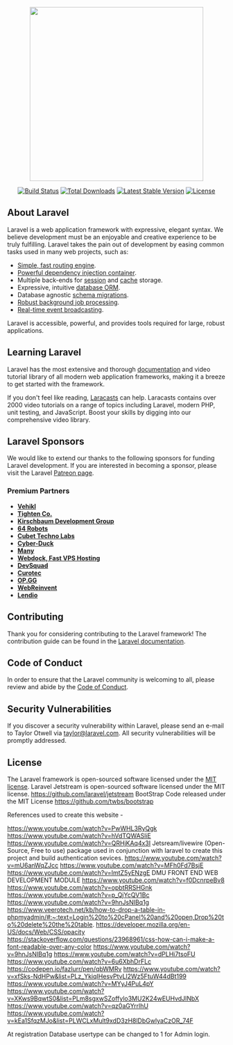 <p align="center"><a href="https://laravel.com" target="_blank"><img src="https://raw.githubusercontent.com/laravel/art/master/logo-lockup/5%20SVG/2%20CMYK/1%20Full%20Color/laravel-logolockup-cmyk-red.svg" width="400"></a></p>

<p align="center">
<a href="https://travis-ci.org/laravel/framework"><img src="https://travis-ci.org/laravel/framework.svg" alt="Build Status"></a>
<a href="https://packagist.org/packages/laravel/framework"><img src="https://img.shields.io/packagist/dt/laravel/framework" alt="Total Downloads"></a>
<a href="https://packagist.org/packages/laravel/framework"><img src="https://img.shields.io/packagist/v/laravel/framework" alt="Latest Stable Version"></a>
<a href="https://packagist.org/packages/laravel/framework"><img src="https://img.shields.io/packagist/l/laravel/framework" alt="License"></a>
</p>

## About Laravel

Laravel is a web application framework with expressive, elegant syntax. We believe development must be an enjoyable and creative experience to be truly fulfilling. Laravel takes the pain out of development by easing common tasks used in many web projects, such as:

- [Simple, fast routing engine](https://laravel.com/docs/routing).
- [Powerful dependency injection container](https://laravel.com/docs/container).
- Multiple back-ends for [session](https://laravel.com/docs/session) and [cache](https://laravel.com/docs/cache) storage.
- Expressive, intuitive [database ORM](https://laravel.com/docs/eloquent).
- Database agnostic [schema migrations](https://laravel.com/docs/migrations).
- [Robust background job processing](https://laravel.com/docs/queues).
- [Real-time event broadcasting](https://laravel.com/docs/broadcasting).

Laravel is accessible, powerful, and provides tools required for large, robust applications.

## Learning Laravel

Laravel has the most extensive and thorough [documentation](https://laravel.com/docs) and video tutorial library of all modern web application frameworks, making it a breeze to get started with the framework.

If you don't feel like reading, [Laracasts](https://laracasts.com) can help. Laracasts contains over 2000 video tutorials on a range of topics including Laravel, modern PHP, unit testing, and JavaScript. Boost your skills by digging into our comprehensive video library.

## Laravel Sponsors

We would like to extend our thanks to the following sponsors for funding Laravel development. If you are interested in becoming a sponsor, please visit the Laravel [Patreon page](https://patreon.com/taylorotwell).

### Premium Partners

- **[Vehikl](https://vehikl.com/)**
- **[Tighten Co.](https://tighten.co)**
- **[Kirschbaum Development Group](https://kirschbaumdevelopment.com)**
- **[64 Robots](https://64robots.com)**
- **[Cubet Techno Labs](https://cubettech.com)**
- **[Cyber-Duck](https://cyber-duck.co.uk)**
- **[Many](https://www.many.co.uk)**
- **[Webdock, Fast VPS Hosting](https://www.webdock.io/en)**
- **[DevSquad](https://devsquad.com)**
- **[Curotec](https://www.curotec.com/services/technologies/laravel/)**
- **[OP.GG](https://op.gg)**
- **[WebReinvent](https://webreinvent.com/?utm_source=laravel&utm_medium=github&utm_campaign=patreon-sponsors)**
- **[Lendio](https://lendio.com)**

## Contributing

Thank you for considering contributing to the Laravel framework! The contribution guide can be found in the [Laravel documentation](https://laravel.com/docs/contributions).

## Code of Conduct

In order to ensure that the Laravel community is welcoming to all, please review and abide by the [Code of Conduct](https://laravel.com/docs/contributions#code-of-conduct).

## Security Vulnerabilities

If you discover a security vulnerability within Laravel, please send an e-mail to Taylor Otwell via [taylor@laravel.com](mailto:taylor@laravel.com). All security vulnerabilities will be promptly addressed.

## License

The Laravel framework is open-sourced software licensed under the [MIT license](https://opensource.org/licenses/MIT).
Laravel Jetstream is open-sourced software licensed under the MIT license. https://github.com/laravel/jetstream
BootStrap  Code released under the MIT License https://github.com/twbs/bootstrap


References used to create this website - 

https://www.youtube.com/watch?v=PwWHL3RyQgk 
https://www.youtube.com/watch?v=hVdTQWASliE 
https://www.youtube.com/watch?v=QRHjKAq4x3I 
Jetsream/livewire (Open-Source, Free to use) package used in conjunction with laravel to create this project and build authentication sevices.
https://www.youtube.com/watch?v=mU6anWqZJcc 
https://www.youtube.com/watch?v=MFh0Fd7BsjE 
https://www.youtube.com/watch?v=ImtZ5yENzgE 
DMU FRONT END WEB DEVELOPMENT MODULE
https://www.youtube.com/watch?v=f0DcnrpeBv8 
https://www.youtube.com/watch?v=opbtRRSHGnk 
https://www.youtube.com/watch?v=p_QjYcQV1Bc 
https://www.youtube.com/watch?v=9hnJsNIBq1g
https://www.veerotech.net/kb/how-to-drop-a-table-in-phpmyadmin/#:~:text=Login%20to%20cPanel%20and%20open,Drop%20to%20delete%20the%20table. 
https://developer.mozilla.org/en-US/docs/Web/CSS/opacity
https://stackoverflow.com/questions/23968961/css-how-can-i-make-a-font-readable-over-any-color
https://www.youtube.com/watch?v=9hnJsNIBq1g
https://www.youtube.com/watch?v=dPLHi7tsoFU
https://www.youtube.com/watch?v=6u6XbhDrFLc
https://codepen.io/fazlurr/pen/qbWMRv
https://www.youtube.com/watch?v=xfSks-NdHPw&list=PLz_YkiqIHesvPtvLl2Wz5FtuW44dBt199
https://www.youtube.com/watch?v=MYyJ4PuL4pY
https://www.youtube.com/watch?v=XKws9BqwtS0&list=PLm8sgxwSZoffylo3MU2K24wEUHvdJlNbX
https://www.youtube.com/watch?v=qz0aGYrrlhU
https://www.youtube.com/watch?v=kEa1SfqzMJo&list=PLWCLxMult9xdD3zH8lDbGwlyaCzOR_74F

At registration Database usertype can be changed to 1 for Admin login.